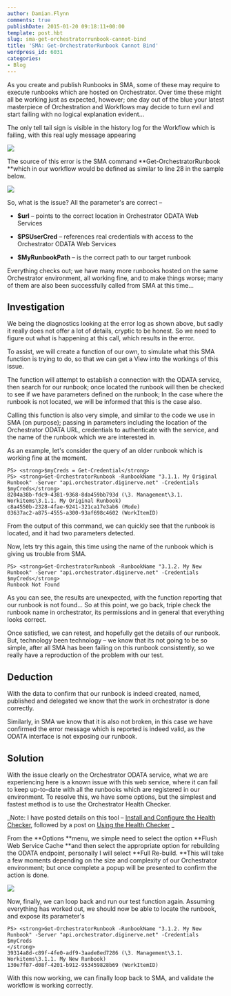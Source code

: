 ```yaml
---
author: Damian.Flynn
comments: true
publishDate: 2015-01-20 09:18:11+00:00
template: post.hbt
slug: sma-get-orchestratorrunbook-cannot-bind
title: 'SMA: Get-OrchestratorRunbook Cannot Bind'
wordpress_id: 6031
categories:
- Blog
---
```


As you create and publish Runbooks in SMA, some of these may require to execute runbooks which are hosted on Orchestrator. Over time these might all be working just as expected, however; one day out of the blue your latest masterpiece of Orchestration and Workflows may decide to turn evil and start failing with no logical explanation evident…

The only tell tail sign is visible in the history log for the Workflow which is failing, with this real ugly message appearing

![](http://blogstorage.damianflynn.com/wordpress/2015/01/012015_0917_SMAGetOrche1.png)

The source of this error is the SMA command **Get-OrchestratorRunbook **which in our workflow would be defined as similar to line 28 in the sample below.

![](http://blogstorage.damianflynn.com/wordpress/2015/01/012015_0917_SMAGetOrche2.png)

So, what is the issue? All the parameter's are correct –



	
  * **$url** – points to the correct location in Orchestrator ODATA Web Services

	
  * **$PSUserCred** – references real credentials with access to the Orchestrator ODATA Web Services

	
  * **$MyRunbookPath** – is the correct path to our target runbook


Everything checks out; we have many more runbooks hosted on the same Orchestrator environment, all working fine, and to make things worse; many of them are also been successfully called from SMA at this time…


## Investigation


We being the diagnostics looking at the error log as shown above, but sadly it really does not offer a lot of details, cryptic to be honest. So we need to figure out what is happening at this call, which results in the error.

To assist, we will create a function of our own, to simulate what this SMA function is trying to do, so that we can get a View into the workings of this issue.

The function will attempt to establish a connection with the ODATA service, then search for our runbook; once located the runbook will then be checked to see if we have parameters defined on the runbook; In the case where the runbook is not located, we will be informed that this is the case also.

Calling this function is also very simple, and similar to the code we use in SMA (on purpose); passing in parameters including the location of the Orchestrator ODATA URL, credentials to authenticate with the service, and the name of the runbook which we are interested in.

As an example, let's consider the query of an older runbook which is working fine at the moment.

    
    PS> <strong>$myCreds = Get-Credential</strong>
    PS> <strong>Get-OrchestratorRunbook -RunbookName "3.1.1. My Original Runbook" -Server "api.orchestrator.diginerve.net" -Credentials $myCreds</strong>
    8204a38b-fdc9-4381-9368-8da459bb793d (\3. Management\3.1. Workitems\3.1.1. My Original Runbook)
    c8a4550b-2328-4fae-9241-321ca17e3ab6 (Mode)
    03637ac2-a875-4555-a300-93af698c4602 (WorkItemID)
    


From the output of this command, we can quickly see that the runbook is located, and it had two parameters detected.

Now, lets try this again, this time using the name of the runbook which is giving us trouble from SMA.

    
    PS> <strong>Get-OrchestratorRunbook -RunbookName "3.1.2. My New Runbook" -Server "api.orchestrator.diginerve.net" -Credentials $myCreds</strong>
    Runbook Not Found
    


As you can see, the results are unexpected, with the function reporting that our runbook is not found… So at this point, we go back, triple check the runbook name in orchestrator, its permissions and in general that everything looks correct.

Once satisfied, we can retest, and hopefully get the details of our runbook. But, technology been technology – we know that its not going to be so simple, after all SMA has been failing on this runbook consistently, so we really have a reproduction of the problem with our test.


## Deduction


With the data to confirm that our runbook is indeed created, named, published and delegated we know that the work in orchestrator is done correctly.

Similarly, in SMA we know that it is also not broken, in this case we have confirmed the error message which is reported is indeed valid, as the ODATA interface is not exposing our runbook.


## Solution


With the issue clearly on the Orchestrator ODATA service, what we are experiencing here is a known issue with this web service, where it can fail to keep up-to-date with all the runbooks which are registered in our environment. To resolve this, we have some options, but the simplest and fastest method is to use the Orchestrator Health Checker.

_Note: I have posted details on this tool – [Install and Configure the Health Checker](http://www.petri.com/monitor-system-center-2012-orchestrator-health-checker.htm), followed by a post on [Using the Health Checker](http://www.petri.com/use-orchestrator-health-checker-troubleshoot-runbooks.htm)
_

From the **Options **menu, we simple need to select the option **Flush Web Service Cache **and then select the appropriate option for rebuilding the ODATA endpoint, personally I will select **Full Re-build. **This will take a few moments depending on the size and complexity of our Orchestrator environment; but once complete a popup will be presented to confirm the action is done.

![](http://blogstorage.damianflynn.com/wordpress/2015/01/012015_0917_SMAGetOrche3.png)

Now, finally, we can loop back and run our test function again. Assuming everything has worked out, we should now be able to locate the runbook, and expose its parameter's

    
    PS> <strong>Get-OrchestratorRunbook -RunbookName "3.1.2. My New Runbook" -Server "api.orchestrator.diginerve.net" -Credentials $myCreds
    </strong>
    39314a8d-c89f-4fe0-adf9-3aade8ed7286 (\3. Management\3.1. Workitems\3.1.1. My New Runbook)
    130e7f87-d08f-4201-b912-953459828b69 (WorkItemID)
    


With this now working, we can finally loop back to SMA, and validate the workflow is working correctly.
